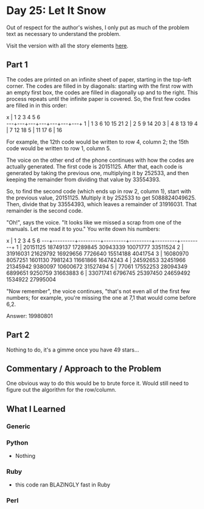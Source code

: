 # Day 25: Let It Snow

Out of respect for the author's wishes, I only put as much of the problem text as necessary to understand the problem.

Visit the version with all the story elements [here](https://adventofcode.com/2015/day/25).

## Part 1
The codes are printed on an infinite sheet of paper, starting in the top-left corner. The codes are filled in by diagonals: starting with the first row with an empty first box, the codes are filled in diagonally up and to the right. This process repeats until the infinite paper is covered. So, the first few codes are filled in in this order:

  x   | 1   2   3   4   5   6  
  ---+---+---+---+---+---+---+
   1 |  1   3   6  10  15  21
   2 |  2   5   9  14  20
   3 |  4   8  13  19
   4 |  7  12  18
   5 | 11  17
   6 | 16

For example, the 12th code would be written to row 4, column 2; the 15th code would be written to row 1, column 5.

The voice on the other end of the phone continues with how the codes are actually generated. The first code is 20151125. After that, each code is generated by taking the previous one, multiplying it by 252533, and then keeping the remainder from dividing that value by 33554393.

So, to find the second code (which ends up in row 2, column 1), start with the previous value, 20151125. Multiply it by 252533 to get 5088824049625. Then, divide that by 33554393, which leaves a remainder of 31916031. That remainder is the second code.

"Oh!", says the voice. "It looks like we missed a scrap from one of the manuals. Let me read it to you." You write down his numbers:

  x   |    1         2         3         4         5         6
  ---+---------+---------+---------+---------+---------+---------+
   1 | 20151125  18749137  17289845  30943339  10071777  33511524
   2 | 31916031  21629792  16929656   7726640  15514188   4041754
   3 | 16080970   8057251   1601130   7981243  11661866  16474243
   4 | 24592653  32451966  21345942   9380097  10600672  31527494
   5 |    77061  17552253  28094349   6899651   9250759  31663883
   6 | 33071741   6796745  25397450  24659492   1534922  27995004

"Now remember", the voice continues, "that's not even all of the first few numbers; for example, you're missing the one at 7,1 that would come before 6,2.

Answer: 19980801
## Part 2
Nothing to do, it's a gimme once you have 49 stars...

## Commentary / Approach to the Problem
One obvious way to do this would be to brute force it. Would still need to figure out the algorithm for the row/column. 

## What I Learned

### Generic

### Python
- Nothing
### Ruby
- this code ran BLAZINGLY fast in Ruby
### Perl

